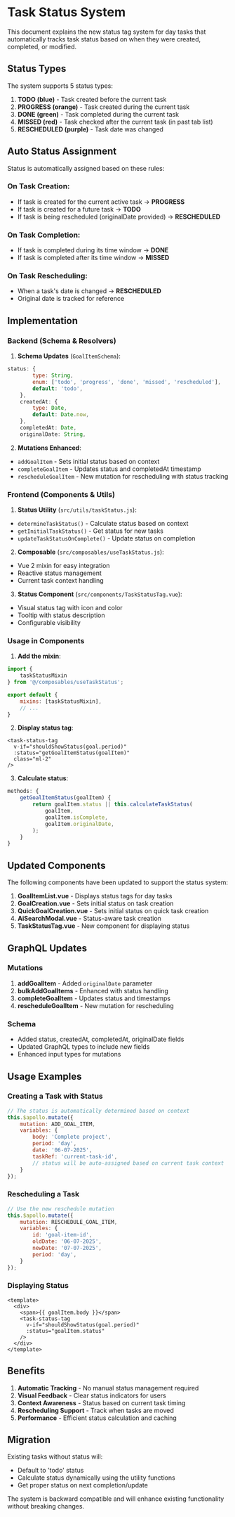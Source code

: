 # Task Status System

This document explains the new status tag system for day tasks that automatically tracks task status based on when they were created, completed, or modified.

## Status Types

The system supports 5 status types:

1. **TODO (blue)** - Task created before the current task
2. **PROGRESS (orange)** - Task created during the current task
3. **DONE (green)** - Task completed during the current task
4. **MISSED (red)** - Task checked after the current task (in past tab list)
5. **RESCHEDULED (purple)** - Task date was changed

## Auto Status Assignment

Status is automatically assigned based on these rules:

### On Task Creation:

* If task is created for the current active task → **PROGRESS**
* If task is created for a future task → **TODO**
* If task is being rescheduled (originalDate provided) → **RESCHEDULED**

### On Task Completion:

* If task is completed during its time window → **DONE**
* If task is completed after its time window → **MISSED**

### On Task Rescheduling:

* When a task's date is changed → **RESCHEDULED**
* Original date is tracked for reference

## Implementation

### Backend (Schema & Resolvers)

1. **Schema Updates** (`GoalItemSchema`):

```javascript
status: {
        type: String,
        enum: ['todo', 'progress', 'done', 'missed', 'rescheduled'],
        default: 'todo',
    },
    createdAt: {
        type: Date,
        default: Date.now,
    },
    completedAt: Date,
    originalDate: String,
```

2. **Mutations Enhanced**:
* `addGoalItem` - Sets initial status based on context
* `completeGoalItem` - Updates status and completedAt timestamp
* `rescheduleGoalItem` - New mutation for rescheduling with status tracking

### Frontend (Components & Utils)

1. **Status Utility** (`src/utils/taskStatus.js`):
* `determineTaskStatus()` - Calculate status based on context
* `getInitialTaskStatus()` - Get status for new tasks
* `updateTaskStatusOnComplete()` - Update status on completion

2. **Composable** (`src/composables/useTaskStatus.js`):
* Vue 2 mixin for easy integration
* Reactive status management
* Current task context handling

3. **Status Component** (`src/components/TaskStatusTag.vue`):
* Visual status tag with icon and color
* Tooltip with status description
* Configurable visibility

### Usage in Components

1. **Add the mixin**:

```javascript
import {
    taskStatusMixin
} from '@/composables/useTaskStatus';

export default {
    mixins: [taskStatusMixin],
    // ...
}
```

2. **Display status tag**:

```vue
<task-status-tag 
  v-if="shouldShowStatus(goal.period)"
  :status="getGoalItemStatus(goalItem)"
  class="ml-2"
/>
```

3. **Calculate status**:

```javascript
methods: {
    getGoalItemStatus(goalItem) {
        return goalItem.status || this.calculateTaskStatus(
            goalItem,
            goalItem.isComplete,
            goalItem.originalDate,
        );
    }
}
```

## Updated Components

The following components have been updated to support the status system:

1. **GoalItemList.vue** - Displays status tags for day tasks
2. **GoalCreation.vue** - Sets initial status on task creation
3. **QuickGoalCreation.vue** - Sets initial status on quick task creation
4. **AiSearchModal.vue** - Status-aware task creation
5. **TaskStatusTag.vue** - New component for displaying status

## GraphQL Updates

### Mutations

1. **addGoalItem** - Added `originalDate` parameter
2. **bulkAddGoalItems** - Enhanced with status handling
3. **completeGoalItem** - Updates status and timestamps
4. **rescheduleGoalItem** - New mutation for rescheduling

### Schema

* Added status, createdAt, completedAt, originalDate fields
* Updated GraphQL types to include new fields
* Enhanced input types for mutations

## Usage Examples

### Creating a Task with Status

```javascript
// The status is automatically determined based on context
this.$apollo.mutate({
    mutation: ADD_GOAL_ITEM,
    variables: {
        body: 'Complete project',
        period: 'day',
        date: '06-07-2025',
        taskRef: 'current-task-id',
        // status will be auto-assigned based on current task context
    }
});
```

### Rescheduling a Task

```javascript
// Use the new reschedule mutation
this.$apollo.mutate({
    mutation: RESCHEDULE_GOAL_ITEM,
    variables: {
        id: 'goal-item-id',
        oldDate: '06-07-2025',
        newDate: '07-07-2025',
        period: 'day',
    }
});
```

### Displaying Status

```vue
<template>
  <div>
    <span>{{ goalItem.body }}</span>
    <task-status-tag 
      v-if="shouldShowStatus(goal.period)"
      :status="goalItem.status"
    />
  </div>
</template>
```

## Benefits

1. **Automatic Tracking** - No manual status management required
2. **Visual Feedback** - Clear status indicators for users
3. **Context Awareness** - Status based on current task timing
4. **Rescheduling Support** - Track when tasks are moved
5. **Performance** - Efficient status calculation and caching

## Migration

Existing tasks without status will:
* Default to 'todo' status
* Calculate status dynamically using the utility functions
* Get proper status on next completion/update

The system is backward compatible and will enhance existing functionality without breaking changes.
